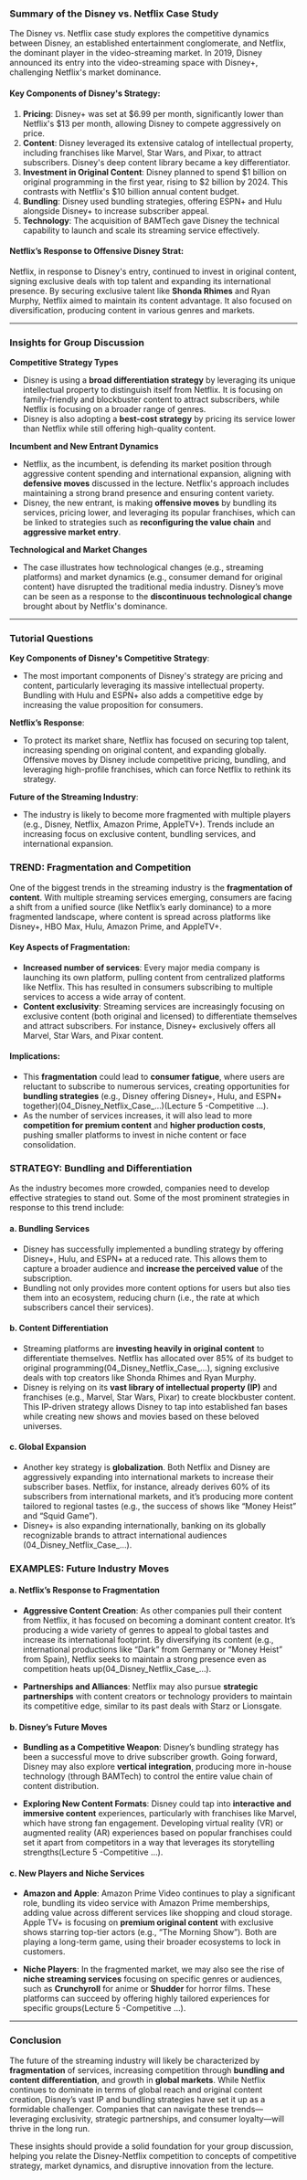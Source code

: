 ### Summary of the Disney vs. Netflix Case Study

The Disney vs. Netflix case study explores the competitive dynamics between Disney, an established entertainment conglomerate, and Netflix, the dominant player in the video-streaming market. In 2019, Disney announced its entry into the video-streaming space with Disney+, challenging Netflix's market dominance.

#### Key Components of Disney's Strategy:

1. **Pricing**: Disney+ was set at $6.99 per month, significantly lower than Netflix's $13 per month, allowing Disney to compete aggressively on price.
2. **Content**: Disney leveraged its extensive catalog of intellectual property, including franchises like Marvel, Star Wars, and Pixar, to attract subscribers. Disney's deep content library became a key differentiator.
3. **Investment in Original Content**: Disney planned to spend $1 billion on original programming in the first year, rising to $2 billion by 2024. This contrasts with Netflix's $10 billion annual content budget.
4. **Bundling**: Disney used bundling strategies, offering ESPN+ and Hulu alongside Disney+ to increase subscriber appeal.
5. **Technology**: The acquisition of BAMTech gave Disney the technical capability to launch and scale its streaming service effectively.

#### Netflix’s Response to Offensive Disney Strat:

Netflix, in response to Disney's entry, continued to invest in original content, signing exclusive deals with top talent and expanding its international presence. By securing exclusive talent like **Shonda Rhimes** and Ryan Murphy, Netflix aimed to maintain its content advantage. It also focused on diversification, producing content in various genres and markets​.

---

### Insights for Group Discussion

**Competitive Strategy Types**
- Disney is using a **broad differentiation strategy** by leveraging its unique intellectual property to distinguish itself from Netflix. It is focusing on family-friendly and blockbuster content to attract subscribers, while Netflix is focusing on a broader range of genres.
- Disney is also adopting a **best-cost strategy** by pricing its service lower than Netflix while still offering high-quality content​.

**Incumbent and New Entrant Dynamics**
- Netflix, as the incumbent, is defending its market position through aggressive content spending and international expansion, aligning with **defensive moves** discussed in the lecture. Netflix's approach includes maintaining a strong brand presence and ensuring content variety​.
- Disney, the new entrant, is making **offensive moves** by bundling its services, pricing lower, and leveraging its popular franchises, which can be linked to strategies such as **reconfiguring the value chain** and **aggressive market entry**​.

**Technological and Market Changes**
- The case illustrates how technological changes (e.g., streaming platforms) and market dynamics (e.g., consumer demand for original content) have disrupted the traditional media industry. Disney’s move can be seen as a response to the **discontinuous technological change** brought about by Netflix's dominance​.

---
### Tutorial Questions

**Key Components of Disney's Competitive Strategy**:
- The most important components of Disney's strategy are pricing and content, particularly leveraging its massive intellectual property. Bundling with Hulu and ESPN+ also adds a competitive edge by increasing the value proposition for consumers​.

**Netflix’s Response**:
- To protect its market share, Netflix has focused on securing top talent, increasing spending on original content, and expanding globally. Offensive moves by Disney include competitive pricing, bundling, and leveraging high-profile franchises, which can force Netflix to rethink its strategy.

**Future of the Streaming Industry**:
- The industry is likely to become more fragmented with multiple players (e.g., Disney, Netflix, Amazon Prime, AppleTV+). Trends include an increasing focus on exclusive content, bundling services, and international expansion.

### **TREND: Fragmentation and Competition**

One of the biggest trends in the streaming industry is the **fragmentation of content**. With multiple streaming services emerging, consumers are facing a shift from a unified source (like Netflix’s early dominance) to a more fragmented landscape, where content is spread across platforms like Disney+, HBO Max, Hulu, Amazon Prime, and AppleTV+.

#### Key Aspects of Fragmentation:

- **Increased number of services**: Every major media company is launching its own platform, pulling content from centralized platforms like Netflix. This has resulted in consumers subscribing to multiple services to access a wide array of content.
- **Content exclusivity**: Streaming services are increasingly focusing on exclusive content (both original and licensed) to differentiate themselves and attract subscribers. For instance, Disney+ exclusively offers all Marvel, Star Wars, and Pixar content.

#### Implications:

- This **fragmentation** could lead to **consumer fatigue**, where users are reluctant to subscribe to numerous services, creating opportunities for **bundling strategies** (e.g., Disney offering Disney+, Hulu, and ESPN+ together)​(04_Disney_Netflix_Case_…)​(Lecture 5 -Competitive …).
- As the number of services increases, it will also lead to more **competition for premium content** and **higher production costs**, pushing smaller platforms to invest in niche content or face consolidation.

### **STRATEGY: Bundling and Differentiation**

As the industry becomes more crowded, companies need to develop effective strategies to stand out. Some of the most prominent strategies in response to this trend include:

#### a. **Bundling Services**

- Disney has successfully implemented a bundling strategy by offering Disney+, Hulu, and ESPN+ at a reduced rate. This allows them to capture a broader audience and **increase the perceived value** of the subscription.
- Bundling not only provides more content options for users but also ties them into an ecosystem, reducing churn (i.e., the rate at which subscribers cancel their services).

#### b. **Content Differentiation**

- Streaming platforms are **investing heavily in original content** to differentiate themselves. Netflix has allocated over 85% of its budget to original programming​(04_Disney_Netflix_Case_…), signing exclusive deals with top creators like Shonda Rhimes and Ryan Murphy.
- Disney is relying on its **vast library of intellectual property (IP)** and franchises (e.g., Marvel, Star Wars, Pixar) to create blockbuster content. This IP-driven strategy allows Disney to tap into established fan bases while creating new shows and movies based on these beloved universes.

#### c. **Global Expansion**

- Another key strategy is **globalization**. Both Netflix and Disney are aggressively expanding into international markets to increase their subscriber bases. Netflix, for instance, already derives 60% of its subscribers from international markets, and it’s producing more content tailored to regional tastes (e.g., the success of shows like “Money Heist” and “Squid Game”).
- Disney+ is also expanding internationally, banking on its globally recognizable brands to attract international audiences​(04_Disney_Netflix_Case_…).

### **EXAMPLES: Future Industry Moves**

#### a. **Netflix’s Response to Fragmentation**

- **Aggressive Content Creation**: As other companies pull their content from Netflix, it has focused on becoming a dominant content creator. It’s producing a wide variety of genres to appeal to global tastes and increase its international footprint. By diversifying its content (e.g., international productions like “Dark” from Germany or “Money Heist” from Spain), Netflix seeks to maintain a strong presence even as competition heats up​(04_Disney_Netflix_Case_…).
    
- **Partnerships and Alliances**: Netflix may also pursue **strategic partnerships** with content creators or technology providers to maintain its competitive edge, similar to its past deals with Starz or Lionsgate​.
    

#### b. **Disney’s Future Moves**

- **Bundling as a Competitive Weapon**: Disney’s bundling strategy has been a successful move to drive subscriber growth. Going forward, Disney may also explore **vertical integration**, producing more in-house technology (through BAMTech) to control the entire value chain of content distribution.
    
- **Exploring New Content Formats**: Disney could tap into **interactive and immersive content** experiences, particularly with franchises like Marvel, which have strong fan engagement. Developing virtual reality (VR) or augmented reality (AR) experiences based on popular franchises could set it apart from competitors in a way that leverages its storytelling strengths​(Lecture 5 -Competitive …).
    

#### c. **New Players and Niche Services**

- **Amazon and Apple**: Amazon Prime Video continues to play a significant role, bundling its video service with Amazon Prime memberships, adding value across different services like shopping and cloud storage. Apple TV+ is focusing on **premium original content** with exclusive shows starring top-tier actors (e.g., “The Morning Show”). Both are playing a long-term game, using their broader ecosystems to lock in customers.
    
- **Niche Players**: In the fragmented market, we may also see the rise of **niche streaming services** focusing on specific genres or audiences, such as **Crunchyroll** for anime or **Shudder** for horror films. These platforms can succeed by offering highly tailored experiences for specific groups​(Lecture 5 -Competitive …).
    

---

### Conclusion

The future of the streaming industry will likely be characterized by **fragmentation** of services, increasing competition through **bundling and content differentiation**, and growth in **global markets**. While Netflix continues to dominate in terms of global reach and original content creation, Disney’s vast IP and bundling strategies have set it up as a formidable challenger. Companies that can navigate these trends—leveraging exclusivity, strategic partnerships, and consumer loyalty—will thrive in the long run.

These insights should provide a solid foundation for your group discussion, helping you relate the Disney-Netflix competition to concepts of competitive strategy, market dynamics, and disruptive innovation from the lecture.